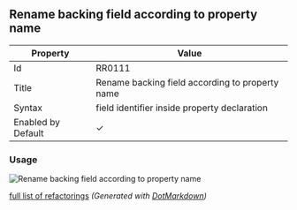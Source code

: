 ## Rename backing field according to property name

| Property           | Value                                           |
| ------------------ | ----------------------------------------------- |
| Id                 | RR0111                                          |
| Title              | Rename backing field according to property name |
| Syntax             | field identifier inside property declaration    |
| Enabled by Default | &#x2713;                                        |

### Usage

![Rename backing field according to property name](../../images/refactorings/RenameBackingFieldAccordingToPropertyName.png)

[full list of refactorings](Refactorings.md)
*\(Generated with [DotMarkdown](http://github.com/JosefPihrt/DotMarkdown)\)*